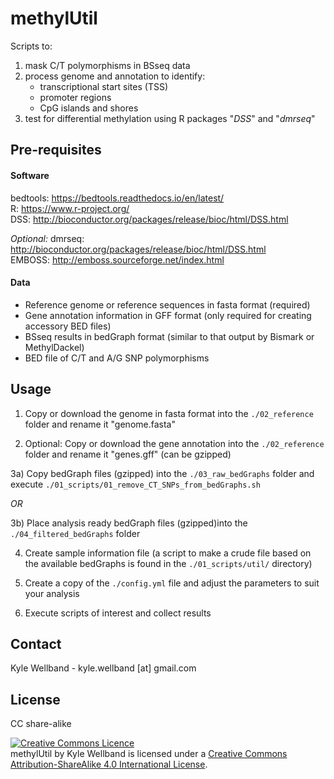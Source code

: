 # methylUtil

Scripts to:  
1) mask C/T polymorphisms in BSseq data 
2) process genome and annotation to identify:
   - transcriptional start sites (TSS)
   - promoter regions
   - CpG islands and shores
3) test for differential methylation using R packages "_DSS_" and "_dmrseq_"

## Pre-requisites

#### Software

bedtools: https://bedtools.readthedocs.io/en/latest/  
R: https://www.r-project.org/  
DSS: http://bioconductor.org/packages/release/bioc/html/DSS.html  

_Optional:_
dmrseq: http://bioconductor.org/packages/release/bioc/html/DSS.html  
EMBOSS: http://emboss.sourceforge.net/index.html  

#### Data

- Reference genome or reference sequences in fasta format (required)
- Gene annotation information in GFF format (only required for creating accessory BED files)
- BSseq results in bedGraph format (similar to that output by Bismark or MethylDackel)
- BED file of C/T and A/G SNP polymorphisms 

## Usage

1) Copy or download the genome in fasta format into the `./02_reference` folder and rename it "genome.fasta"

2) Optional: Copy or download the gene annotation into the `./02_reference` folder and rename it "genes.gff" (can be gzipped)

3a) Copy bedGraph files (gzipped) into the `./03_raw_bedGraphs` folder and execute `./01_scripts/01_remove_CT_SNPs_from_bedGraphs.sh`

_OR_

3b) Place analysis ready bedGraph files (gzipped)into the `./04_filtered_bedGraphs` folder 

4) Create sample information file (a script to make a crude file based on the available bedGraphs is found in the `./01_scripts/util/` directory)

5) Create a copy of the `./config.yml` file and adjust the parameters to suit your analysis 

5) Execute scripts of interest and collect results

## Contact

Kyle Wellband - kyle.wellband [at] gmail.com

## License

CC share-alike

<a rel="license" href="http://creativecommons.org/licenses/by-sa/4.0/"><img alt="Creative Commons Licence" style="border-width:0" src="https://i.creativecommons.org/l/by-sa/4.0/88x31.png" /></a><br /><span xmlns:dct="http://purl.org/dc/terms/" property="dct:title">methylUtil</span> by <span xmlns:cc="http://creativecommons.org/ns#" property="cc:attributionName">Kyle Wellband</span> is licensed under a <a rel="license" href="http://creativecommons.org/licenses/by-sa/4.0/">Creative Commons Attribution-ShareAlike 4.0 International License</a>.
